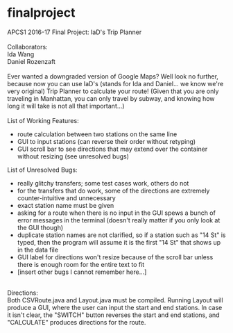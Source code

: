 # finalproject
APCS1 2016-17 Final Project: IaD's Trip Planner<br><br>
Collaborators:<br>
Ida Wang<br>
Daniel Rozenzaft<br><br>
Ever wanted a downgraded version of Google Maps? Well look no further, because now you can use IaD's (stands for Ida and Daniel... we know we're very original) Trip Planner to calculate your route! (Given that you are only traveling in Manhattan, you can only travel by subway, and knowing how long it will take is not all that important...)<br><br>
List of Working Features:
<ul>
<li>route calculation between two stations on the same line</li>
<li>GUI to input stations (can reverse their order without retyping)</li>
<li>GUI scroll bar to see directions that may extend over the container without resizing (see unresolved bugs)</li>
</ul>
List of Unresolved Bugs:
<ul>
<li>really glitchy transfers; some test cases work, others do not</li>
<li>for the transfers that do work, some of the directions are extremely counter-intuitive and unnecessary</li>
<li>exact station name must be given</li>
<li>asking for a route when there is no input in the GUI spews a bunch of error messages in the terminal (doesn't really matter if you only look at the GUI though)</li>
<li>duplicate station names are not clarified, so if a station such as "14 St" is typed, then the program will assume it is the first "14 St" that shows up in the data file</li>
<li>GUI label for directions won't resize because of the scroll bar unless there is enough room for the entire text to fit</li>
<li>[insert other bugs I cannot remember here...]</li>
</ul><br>
Directions:<br>
Both CSVRoute.java and Layout.java must be compiled. Running Layout will produce a GUI, where the user can input the start and end stations. In case it isn't clear, the "SWITCH" button reverses the start and end stations, and "CALCULATE" produces directions for the route.


